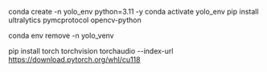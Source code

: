 conda create -n yolo_env python=3.11 -y
conda activate yolo_env
pip install ultralytics pymcprotocol opencv-python

conda env remove -n yolo_venv


pip install torch torchvision torchaudio --index-url https://download.pytorch.org/whl/cu118

